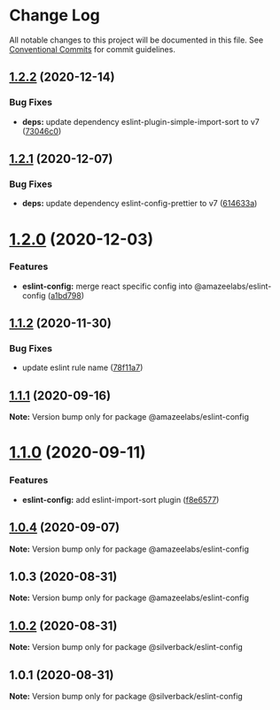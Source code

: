 # Change Log

All notable changes to this project will be documented in this file.
See [Conventional Commits](https://conventionalcommits.org) for commit guidelines.

## [1.2.2](https://github.com/AmazeeLabs/silverback-mono/compare/@amazeelabs/eslint-config@1.2.1...@amazeelabs/eslint-config@1.2.2) (2020-12-14)


### Bug Fixes

* **deps:** update dependency eslint-plugin-simple-import-sort to v7 ([73046c0](https://github.com/AmazeeLabs/silverback-mono/commit/73046c04e83fda4faf735cb03ff9f74d717fb33a))





## [1.2.1](https://github.com/AmazeeLabs/silverback-mono/compare/@amazeelabs/eslint-config@1.2.0...@amazeelabs/eslint-config@1.2.1) (2020-12-07)


### Bug Fixes

* **deps:** update dependency eslint-config-prettier to v7 ([614633a](https://github.com/AmazeeLabs/silverback-mono/commit/614633aec4eb5d57acbd893f241fa5ab42aa9b62))





# [1.2.0](https://github.com/AmazeeLabs/silverback-mono/compare/@amazeelabs/eslint-config@1.1.2...@amazeelabs/eslint-config@1.2.0) (2020-12-03)


### Features

* **eslint-config:** merge react specific config into @amazeelabs/eslint-config ([a1bd798](https://github.com/AmazeeLabs/silverback-mono/commit/a1bd7986775a4743334f0531b14af4e290fd5a67))





## [1.1.2](https://github.com/AmazeeLabs/silverback-mono/compare/@amazeelabs/eslint-config@1.1.1...@amazeelabs/eslint-config@1.1.2) (2020-11-30)


### Bug Fixes

* update eslint rule name ([78f11a7](https://github.com/AmazeeLabs/silverback-mono/commit/78f11a7b0fcd762d0f6dabcbbd6e31dcae21edf5))





## [1.1.1](https://github.com/AmazeeLabs/silverback-mono/compare/@amazeelabs/eslint-config@1.1.0...@amazeelabs/eslint-config@1.1.1) (2020-09-16)

**Note:** Version bump only for package @amazeelabs/eslint-config





# [1.1.0](https://github.com/AmazeeLabs/silverback-mono/compare/@amazeelabs/eslint-config@1.0.4...@amazeelabs/eslint-config@1.1.0) (2020-09-11)


### Features

* **eslint-config:** add eslint-import-sort plugin ([f8e6577](https://github.com/AmazeeLabs/silverback-mono/commit/f8e65772f0dfd330b4edadb8229486399c17fb7a))





## [1.0.4](https://github.com/AmazeeLabs/silverback-mono/compare/@amazeelabs/eslint-config@1.0.3...@amazeelabs/eslint-config@1.0.4) (2020-09-07)

**Note:** Version bump only for package @amazeelabs/eslint-config





## 1.0.3 (2020-08-31)

**Note:** Version bump only for package @amazeelabs/eslint-config





## [1.0.2](https://github.com/AmazeeLabs/silverback-mono/compare/@silverback/eslint-config@1.0.1...@silverback/eslint-config@1.0.2) (2020-08-31)

**Note:** Version bump only for package @silverback/eslint-config





## 1.0.1 (2020-08-31)

**Note:** Version bump only for package @silverback/eslint-config
